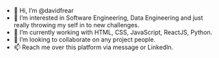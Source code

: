 - 👋 Hi, I’m @davidfrear
- 👀 I’m interested in Software Engineering, Data Engineering and just really throwing my self in to new challenges.
- 🌱 I’m currently working with HTML, CSS, JavaScript, ReactJS, Python.
- 💞️ I’m looking to collaborate on any project people.
- 📫 Reach me over this platform via message or LinkedIn.

<!---
davidfrear/davidfrear is a ✨ special ✨ repository because its `README.md` (this file) appears on your GitHub profile.
You can click the Preview link to take a look at your changes.
--->
